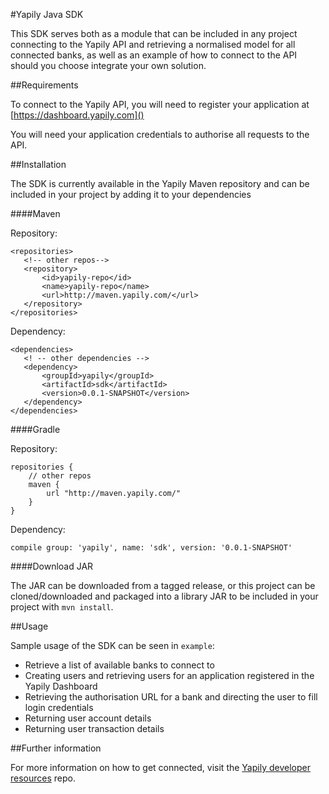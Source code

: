 #Yapily Java SDK

This SDK serves both as a module that can be included in any project connecting to the Yapily API and retrieving a normalised model for all
connected banks, as well as an example of how to connect to the API should you choose integrate your own solution.

##Requirements

To connect to the Yapily API, you will need to register your application at [https://dashboard.yapily.com]()

You will need your application credentials to authorise all requests to the API.

##Installation

The SDK is currently available in the Yapily Maven repository and can be included in your project 
by adding it to your dependencies

####Maven

Repository:

```
<repositories>
   <!-- other repos-->
   <repository>
       <id>yapily-repo</id>
       <name>yapily-repo</name>
       <url>http://maven.yapily.com/</url>
   </repository>
</repositories>
```

Dependency:

```
<dependencies>
   <! -- other dependencies -->
   <dependency>
       <groupId>yapily</groupId>
       <artifactId>sdk</artifactId>
       <version>0.0.1-SNAPSHOT</version>
   </dependency>
</dependencies>
```

####Gradle

Repository:

```
repositories {
    // other repos
    maven {
        url "http://maven.yapily.com/"
    }
}
```

Dependency:

`compile group: 'yapily', name: 'sdk', version: '0.0.1-SNAPSHOT'`

####Download JAR

The JAR can be downloaded from a tagged release, or this project can be cloned/downloaded and packaged into a library JAR to be included
in your project with `mvn install`.

##Usage

Sample usage of the SDK can be seen in `example`:

- Retrieve a list of available banks to connect to
- Creating users and retrieving users for an application registered in the Yapily Dashboard
- Retrieving the authorisation URL for a bank and directing the user to fill login credentials
- Returning user account details
- Returning user transaction details

##Further information

For more information on how to get connected, visit the
[Yapily developer resources](https://github.com/yapily/developer-resources) repo.
